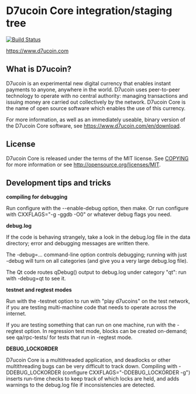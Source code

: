D7ucoin Core integration/staging tree
=====================================

[![Build Status](https://travis-ci.org/d7ucoin/d7ucoin.svg?branch=master)](https://travis-ci.org/d7ucoin/d7ucoin)

https://www.d7ucoin.com

What is D7ucoin?
----------------

D7ucoin is an experimental new digital currency that enables instant payments to
anyone, anywhere in the world. D7ucoin uses peer-to-peer technology to operate
with no central authority: managing transactions and issuing money are carried
out collectively by the network. D7ucoin Core is the name of open source
software which enables the use of this currency.

For more information, as well as an immediately useable, binary version of
the D7ucoin Core software, see https://www.d7ucoin.com/en/download.

License
-------

D7ucoin Core is released under the terms of the MIT license. See [COPYING](COPYING) for more
information or see http://opensource.org/licenses/MIT.

Development tips and tricks
---------------------------

**compiling for debugging**

Run configure with the --enable-debug option, then make. Or run configure with
CXXFLAGS="-g -ggdb -O0" or whatever debug flags you need.

**debug.log**

If the code is behaving strangely, take a look in the debug.log file in the data directory;
error and debugging messages are written there.

The -debug=... command-line option controls debugging; running with just -debug will turn
on all categories (and give you a very large debug.log file).

The Qt code routes qDebug() output to debug.log under category "qt": run with -debug=qt
to see it.

**testnet and regtest modes**

Run with the -testnet option to run with "play d7ucoins" on the test network, if you
are testing multi-machine code that needs to operate across the internet.

If you are testing something that can run on one machine, run with the -regtest option.
In regression test mode, blocks can be created on-demand; see qa/rpc-tests/ for tests
that run in -regtest mode.

**DEBUG_LOCKORDER**

D7ucoin Core is a multithreaded application, and deadlocks or other multithreading bugs
can be very difficult to track down. Compiling with -DDEBUG_LOCKORDER (configure
CXXFLAGS="-DDEBUG_LOCKORDER -g") inserts run-time checks to keep track of which locks
are held, and adds warnings to the debug.log file if inconsistencies are detected.
